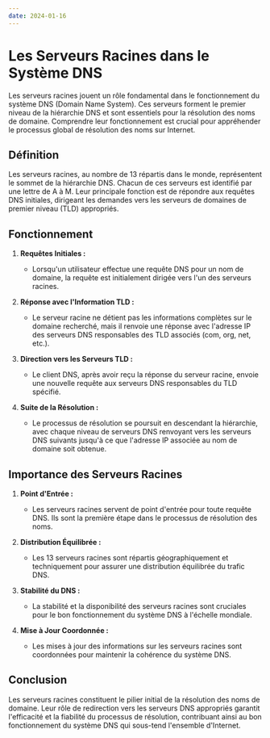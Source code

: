 ```yaml
---
date: 2024-01-16
---
```

# Les Serveurs Racines dans le Système DNS

Les serveurs racines jouent un rôle fondamental dans le fonctionnement du système DNS (Domain Name System). Ces serveurs forment le premier niveau de la hiérarchie DNS et sont essentiels pour la résolution des noms de domaine. Comprendre leur fonctionnement est crucial pour appréhender le processus global de résolution des noms sur Internet.

## Définition

Les serveurs racines, au nombre de 13 répartis dans le monde, représentent le sommet de la hiérarchie DNS. Chacun de ces serveurs est identifié par une lettre de A à M. Leur principale fonction est de répondre aux requêtes DNS initiales, dirigeant les demandes vers les serveurs de domaines de premier niveau (TLD) appropriés.

## Fonctionnement

1. **Requêtes Initiales :**
    
    - Lorsqu'un utilisateur effectue une requête DNS pour un nom de domaine, la requête est initialement dirigée vers l'un des serveurs racines.
2. **Réponse avec l'Information TLD :**
    
    - Le serveur racine ne détient pas les informations complètes sur le domaine recherché, mais il renvoie une réponse avec l'adresse IP des serveurs DNS responsables des TLD associés (com, org, net, etc.).
3. **Direction vers les Serveurs TLD :**
    
    - Le client DNS, après avoir reçu la réponse du serveur racine, envoie une nouvelle requête aux serveurs DNS responsables du TLD spécifié.
4. **Suite de la Résolution :**
    
    - Le processus de résolution se poursuit en descendant la hiérarchie, avec chaque niveau de serveurs DNS renvoyant vers les serveurs DNS suivants jusqu'à ce que l'adresse IP associée au nom de domaine soit obtenue.

## Importance des Serveurs Racines

1. **Point d'Entrée :**
    
    - Les serveurs racines servent de point d'entrée pour toute requête DNS. Ils sont la première étape dans le processus de résolution des noms.
2. **Distribution Équilibrée :**
    
    - Les 13 serveurs racines sont répartis géographiquement et techniquement pour assurer une distribution équilibrée du trafic DNS.
3. **Stabilité du DNS :**
    
    - La stabilité et la disponibilité des serveurs racines sont cruciales pour le bon fonctionnement du système DNS à l'échelle mondiale.
4. **Mise à Jour Coordonnée :**
    
    - Les mises à jour des informations sur les serveurs racines sont coordonnées pour maintenir la cohérence du système DNS.

## Conclusion

Les serveurs racines constituent le pilier initial de la résolution des noms de domaine. Leur rôle de redirection vers les serveurs DNS appropriés garantit l'efficacité et la fiabilité du processus de résolution, contribuant ainsi au bon fonctionnement du système DNS qui sous-tend l'ensemble d'Internet.